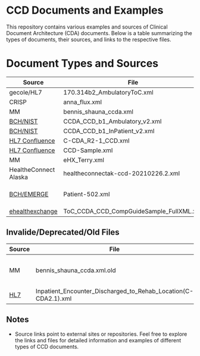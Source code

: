 # CCD Documents and Examples

This repository contains various examples and sources of Clinical Document Architecture (CDA) documents. Below is a table summarizing the types of documents, their sources, and links to the respective files.

# Document Types and Sources

| **Source** | **File**                                                                                                                     | **Notes**                                    |
|------------|------------------------------------------------------------------------------------------------------------------------------|----------------------------------------------|
| gecole/HL7 | 170.314b2_AmbulatoryToC.xml   | Summary of Care |
| CRISP                 | anna_flux.xml                                                                                                                           |                                 |
| MM         | bennis_shauna_ccda.xml     | Clinical Summary Document    |
| [BCH/NIST](https://github.com/chb/sample_ccdas/tree/aca04c6c8febfa9b462543e7024f9bbfa4a9996b/NIST%20Samples)  | CCDA_CCD_b1_Ambulatory_v2.xml |                |
| [BCH/NIST](https://github.com/chb/sample_ccdas/tree/aca04c6c8febfa9b462543e7024f9bbfa4a9996b/NIST%20Samples)  | CCDA_CCD_b1_InPatient_v2.xml  |                |
| [HL7 Confluence](https://confluence.hl7.org/pages/viewpage.action?pageId=66924649) | C-CDA_R2-1_CCD.xml       | N/A                           |
| [HL7 Confluence](https://confluence.hl7.org/pages/viewpage.action?pageId=66924649) | CCD-Sample.xml           | N/A                           |
| MM         | eHX_Terry.xml      | Clinical Summary Document |
| HealtheConnect Alaska | healtheconnectak-ccd-20210226.2.xml                                                                                                                           |           |
| [BCH/EMERGE](https://github.com/chb/sample_ccdas/tree/aca04c6c8febfa9b462543e7024f9bbfa4a9996b/EMERGE)| Patient-502.xml | Good example for varied patientRole.id root "2.16.840.1.113883.19.5.99999.2"
| [ehealthexchange](https://github.com/chb/sample_ccdas/blob/master/Transitions%20of%20Care%20Samples/) | ToC_CCDA_CCD_CompGuideSample_FullXML.xml | Transition of Care    |

## Invalide/Deprecated/Old Files

| **Source** | **File** | ***Notes**                   |
|------------|----------|------------------------------|
| MM         | bennis_shauna_ccda.xml.old |Conversion of ampersand & values|
| [HL7](https://github.com/HL7/C-CDA-Examples/blob/master/Encounters/Inpatient%20Encounter%20Discharged%20to%20Rehab%20Location/Inpatient_Encounter_Discharged_to_Rehab_Location(C-CDA2.1).xml) |Inpatient_Encounter_Discharged_to_Rehab_Location(C-CDA2.1).xml | Partial CCD |

## Notes
- Source links point to external sites or repositories.
Feel free to explore the links and files for detailed information and examples of different types of CCD documents.
